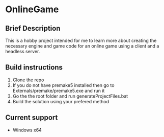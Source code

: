 # OnlineGame

## Brief Description

This is a hobby project intended for me to learn more about creating the necessary engine and game code for an online game using a client and a headless server.

## Build instructions

1. Clone the repo
2. If you do not have premake5 installed then go to Externals/premake/premake5.exe and run it
3. Go the the root folder and run generateProjectFiles.bat
4. Build the solution using your prefered method

## Current support

- Windows x64
